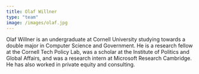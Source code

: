 ```yaml
---
title: Olaf Willner
type: "team"
image: /images/olaf.jpg
---
```


Olaf Willner is an undergraduate at Cornell University studying towards a double major in Computer Science and Government. He is a research fellow at the Cornell Tech Policy Lab, was a scholar at the Institute of Politics and Global Affairs, and was a research intern at Microsoft Research Cambridge. He has also worked in private equity and consulting.
